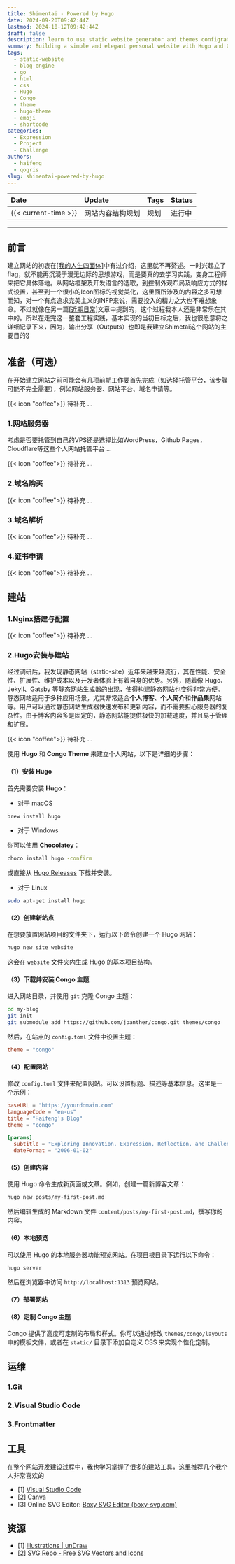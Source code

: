 ```yaml
---
title: Shimentai - Powered by Hugo
date: 2024-09-20T09:42:44Z
lastmod: 2024-10-12T09:42:44Z
draft: false
description: learn to use static website generator and themes configration
summary: Building a simple and elegant personal website with Hugo and Congo.
tags:
  - static-website
  - blog-engine
  - go
  - html
  - css
  - Hugo
  - Congo
  - theme
  - hugo-theme
  - emoji
  - shortcode
categories:
  - Expression
  - Project
  - Challenge
authors:
  - haifeng
  - qogris
slug: shimentai-powered-by-hugo
---
```


| Date | Update | Tags | Status |
|:----|:----|:-----|:-----|
| {{< current-time >}} | 网站内容结构规划 | 规划 | 进行中 |

---

## 前言

建立网站的初衷在[[我的人生四面体]](posts/about-shimentai)中有过介绍，这里就不再赘述。一时兴起立了flag，就不能再沉浸于漫无边际的思想游戏，而是要真的去学习实践，变身工程师来把它具体落地。从网站框架及开发语言的选取，到控制外观布局及响应方式的样式设置，甚至到一个很小的Icon图标的视觉美化，这里面所涉及的内容之多可想而知，对一个有点追求完美主义的INFP来说，需要投入的精力之大也不难想象:sweat_smile:。不过就像在另一篇[[近期日常]](posts/2024-09-26-近期日常)文章中提到的，这个过程我本人还是非常乐在其中的。所以在走完这一整套工程实践，基本实现的当初目标之后，我也很愿意将之详细记录下来，因为，输出分享（Outputs）也即是我建立Shimetai这个网站的主要目的:medal_military:

## 准备（可选）

在开始建立网站之前可能会有几项前期工作要首先完成（如选择托管平台，该步骤可能不完全需要），例如网站服务器、网站平台、域名申请等。

{{< icon "coffee">}} 待补充 ...

### 1.网站服务器

考虑是否要托管到自己的VPS还是选择比如WordPress，Github Pages，Cloudflare等这些个人网站托管平台 ...

{{< icon "coffee">}} 待补充 ...

### 2.域名购买

{{< icon "coffee">}} 待补充 ...

### 3.域名解析

{{< icon "coffee">}} 待补充 ...

### 4.证书申请

{{< icon "coffee">}} 待补充 ...

## 建站

### 1.Nginx搭建与配置

{{< icon "coffee">}} 待补充 ...

### 2.Hugo安装与建站

经过调研后，我发现静态网站（static-site）近年来越来越流行，其在性能、安全性、扩展性、维护成本以及开发者体验上有着自身的优势。另外，随着像 Hugo、Jekyll、Gatsby 等静态网站生成器的出现，使得构建静态网站也变得非常方便。静态网站适用于多种应用场景，尤其非常适合**个人博客**、**个人简介**和**作品集**网站等。用户可以通过静态网站生成器快速发布和更新内容，而不需要担心服务器的复杂性。由于博客内容多是固定的，静态网站能提供极快的加载速度，并且易于管理和扩展。

{{< icon "coffee">}} 待补充 ...

使用 **Hugo** 和 **Congo Theme** 来建立个人网站，以下是详细的步骤：

#### （1）安装 Hugo

首先需要安装 **Hugo**：

- 对于 macOS

```bash
brew install hugo
```

- 对于 Windows

你可以使用 **Chocolatey**：

```bash
choco install hugo -confirm
```

或直接从 [Hugo Releases](https://github.com/gohugoio/hugo/releases) 下载并安装。

- 对于 Linux

```bash
sudo apt-get install hugo
```

#### （2）创建新站点

在想要放置网站项目的文件夹下，运行以下命令创建一个 Hugo 网站：

```bash
hugo new site website
```

这会在 `website` 文件夹内生成 Hugo 的基本项目结构。

#### （3）下载并安装 Congo 主题

进入网站目录，并使用 `git` 克隆 Congo 主题：

```bash
cd my-blog
git init
git submodule add https://github.com/jpanther/congo.git themes/congo
```

然后，在站点的 `config.toml` 文件中设置主题：

```toml
theme = "congo"
```

#### （4）配置网站

修改 `config.toml` 文件来配置网站。可以设置标题、描述等基本信息。这里是一个示例：

```toml
baseURL = "https://yourdomain.com"
languageCode = "en-us"
title = "Haifeng's Blog"
theme = "congo"

[params]
  subtitle = "Exploring Innovation, Expression, Reflection, and Challenge"
  dateFormat = "2006-01-02"
```

#### （5）创建内容

使用 Hugo 命令生成新页面或文章。例如，创建一篇新博客文章：

```bash
hugo new posts/my-first-post.md
```

然后编辑生成的 Markdown 文件 `content/posts/my-first-post.md`，撰写你的内容。

#### （6）本地预览

可以使用 Hugo 的本地服务器功能预览网站。在项目根目录下运行以下命令：

```bash
hugo server
```

然后在浏览器中访问 `http://localhost:1313` 预览网站。

#### （7）部署网站

#### （8）定制 Congo 主题

Congo 提供了高度可定制的布局和样式。你可以通过修改 `themes/congo/layouts` 中的模板文件，或者在 `static/` 目录下添加自定义 CSS 来实现个性化定制。

## 运维

### 1.Git

### 2.Visual Studio Code

### 3.Frontmatter

## 工具

在整个网站开发建设过程中，我也学习掌握了很多的建站工具，这里推荐几个我个人非常喜欢的

- [1] [Visual Studio Code](https://code.visualstudio.com)
- [2] [Canva](https://www.canva.com/)
- [3] Online SVG Editor: [Boxy SVG Editor (boxy-svg.com)](https://boxy-svg.com/)

## 资源

- [1] [Illustrations | unDraw](https://undraw.co/illustrations)
- [2] [SVG Repo - Free SVG Vectors and Icons](https://www.svgrepo.com/)
